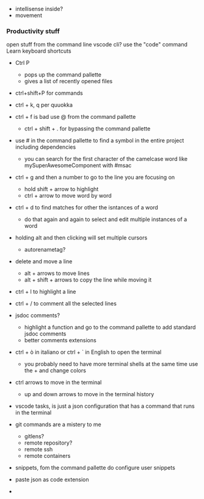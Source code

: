 - intellisense inside?
- movement
### Productivity stuff

open stuff from the command line
	vscode cli?
	use the "code" command
Learn keyboard shortcuts

- Ctrl P 
	- pops up the command pallette
	- gives a list of recently opened files
	
- ctrl+shift+P for commands
- ctrl + k, q per quuokka
- ctrl + f is bad use @ from the command pallette
	- ctrl + shift + . for bypassing the command pallette
- use \# in the command pallette to find a symbol in the entire project including dependencies
	- you can search for the first character of the camelcase word like mySuperAwesomeComponent with \#msac
- ctrl + g and then a number to go to the line you are focusing on
	- hold shift + arrow to highlight
	- ctrl + arrow to move word by word
- ctrl + d to find matches for other the isntances of a word
	- do that again and again to select and edit multiple instances of a word
- holding alt and then clicking will set multiple cursors
	- autorenametag?
- delete and move a line 
	- alt + arrows to move lines
	- alt + shift + arrows to copy the line while moving it
- ctrl + l to highlight a line
- ctrl + / to comment all the selected lines
- jsdoc comments?
	- highlight a function and go to the command pallette to add standard jsdoc comments
	- better comments extensions
- ctrl + ò in italiano or ctrl + \` in English to open the terminal
	- you probably need to have more terminal shells at the same time use the + and change colors
- ctrl arrows to move in the terminal
	- up and down arrows to move in the terminal history
- vscode tasks, is just a json configuration that has a command that runs in the terminal
- git commands are a mistery to me
	- gitlens?
	- remote repository?
	- remote ssh
	- remote containers
- snippets, fom the command pallette do configure user snippets
- paste json as code extension
- 